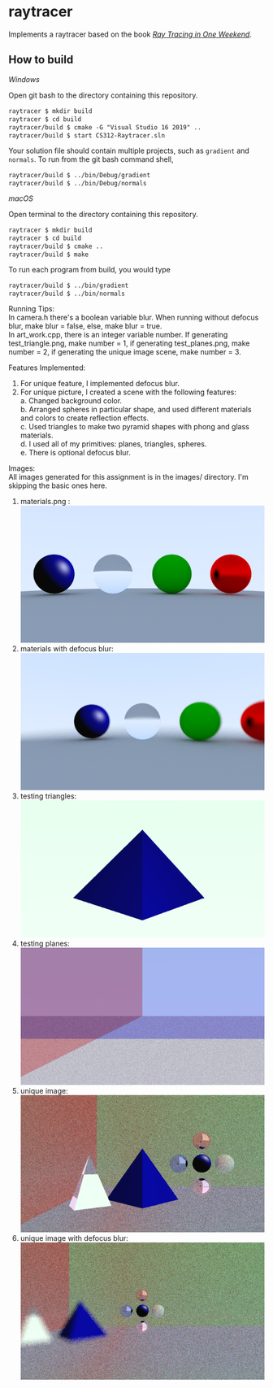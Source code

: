 # raytracer

Implements a raytracer based on the book [_Ray Tracing in One Weekend_](https://raytracing.github.io/books/RayTracingInOneWeekend.html). 

## How to build

*Windows*

Open git bash to the directory containing this repository.

```
raytracer $ mkdir build
raytracer $ cd build
raytracer/build $ cmake -G "Visual Studio 16 2019" ..
raytracer/build $ start CS312-Raytracer.sln
```

Your solution file should contain multiple projects, such as `gradient` and `normals`.
To run from the git bash command shell, 

```
raytracer/build $ ../bin/Debug/gradient
raytracer/build $ ../bin/Debug/normals
```

*macOS*

Open terminal to the directory containing this repository.

```
raytracer $ mkdir build
raytracer $ cd build
raytracer/build $ cmake ..
raytracer/build $ make
```

To run each program from build, you would type

```
raytracer/build $ ../bin/gradient
raytracer/build $ ../bin/normals
```

Running Tips:\
In camera.h there's a boolean variable blur. When running without defocus blur, make blur = false, else, make blur = true.\
In art_work.cpp, there is an integer variable number. If generating test_triangle.png, make number = 1, if generating test_planes.png, make number = 2, if generating the unique image scene, make number = 3.


Features Implemented:
1. For unique feature, I implemented defocus blur.
2. For unique picture, I created a scene with the following features:\
   a. Changed background color.\
   b. Arranged spheres in particular shape, and used different materials and colors to create reflection effects.\
   c. Used triangles to make two pyramid shapes with phong and glass materials.\
   d. I used all of my primitives: planes, triangles, spheres.\
   e. There is optional defocus blur.

Images:\
All images generated for this assignment is in the images/ directory. I'm skipping the basic ones here.
1. materials.png :\
![alt text](https://github.com/JiangxueHan529/raytracer/blob/main/images/materials.png)
2. materials with defocus blur:\
![alt text](https://github.com/JiangxueHan529/raytracer/blob/main/images/blurred_materials.png)
3. testing triangles:\
![alt text](https://github.com/JiangxueHan529/raytracer/blob/main/images/test_triangle.png)
4. testing planes:\
![alt text](https://github.com/JiangxueHan529/raytracer/blob/main/images/test_plane.png)
5. unique image:\
![alt text](https://github.com/JiangxueHan529/raytracer/blob/main/images/art_work.png)
6. unique image with defocus blur:\
![alt text](https://github.com/JiangxueHan529/raytracer/blob/main/images/art_work_blurred.png)

